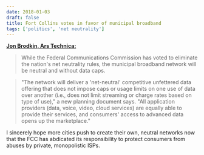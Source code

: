 ```yaml
---
date: 2018-01-03
draft: false
title: Fort Collins votes in favor of municipal broadband
tags: ['politics', 'net neutrality']
---
```


**[Jon Brodkin, Ars Technica:](https://arstechnica.com/?p=1239167)**

> While the Federal Communications Commission has voted to eliminate the nation's net neutrality rules, the municipal broadband network will be neutral and without data caps.<!-- excerpt -->

> "The network will deliver a 'net-neutral' competitive unfettered data offering that does not impose caps or usage limits on one use of data over another (i.e., does not limit streaming or charge rates based on type of use)," a new planning document says. "All application providers (data, voice, video, cloud services) are equally able to provide their services, and consumers' access to advanced data opens up the marketplace."

I sincerely hope more cities push to create their own, neutral networks now that the FCC has abdicated its responsibility to protect consumers from abuses by private, monopolistic ISPs.
